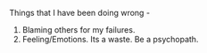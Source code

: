 Things that I have been doing wrong - 

1. Blaming others for my failures.
2. Feeling/Emotions. Its a waste. Be a psychopath.